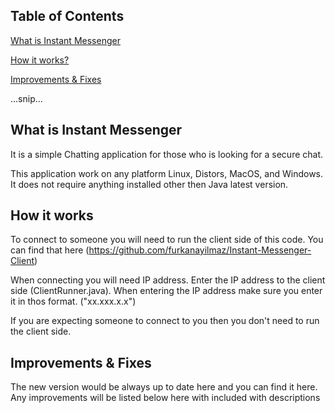 ## Table of Contents  
[What is Instant Messenger](#what-is-instant-messenger) 

[How it works?](#how-it-works) 


[Improvements & Fixes ](#improvements--fixes) 

...snip...    
<a name="What is Instant Messenger"/>
## What is Instant Messenger
It is a simple Chatting application for those who is looking for a secure chat. 

This application work on any platform Linux, Distors, MacOS, and Windows. It does not require anything installed other then Java latest version. 

## How it works
To connect to someone you will need to run the client side of this code. 
You can find that here (https://github.com/furkanayilmaz/Instant-Messenger-Client)

When connecting you will need IP address. Enter the IP address to the client side (ClientRunner.java).
When entering the IP address make sure you enter it in thos format.
("xx.xxx.x.x")

If you are expecting someone to connect to you then you don't need to run the client side.


## Improvements & Fixes 

The new version would be always up to date here and you can find it here. 
Any improvements will be listed below here with included with descriptions
